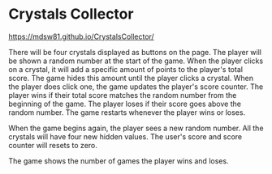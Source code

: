# Crystals Collector

https://mdsw81.github.io/CrystalsCollector/

There will be four crystals displayed as buttons on the page.
The player will be shown a random number at the start of the game.
When the player clicks on a crystal, it will add a specific amount of points to the player's total score. 
  The game hides this amount until the player clicks a crystal.
  When the player does click one, the game updates the player's score counter.
The player wins if their total score matches the random number from the beginning of the game.
The player loses if their score goes above the random number.
The game restarts whenever the player wins or loses.

When the game begins again, the player sees a new random number. 
All the crystals will have four new hidden values.
The user's score and score counter will resets to zero.

The game shows the number of games the player wins and loses.

